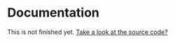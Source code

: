 # Documentation
This is not finished yet. [Take a look at the source code?](../json/src/main/java/alpine/json)